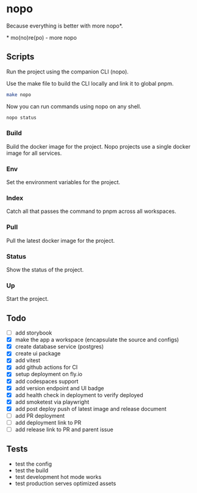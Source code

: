 # nopo

Because everything is better with more nopo\*.

\* mo(no)re(po) - more nopo

## Scripts

Run the project using the companion CLI (nopo).

Use the make file to build the CLI locally and link it to global pnpm.

```bash
make nopo
```

Now you can run commands using nopo on any shell.

```bash
nopo status
```

### Build

Build the docker image for the project. Nopo projects
use a single docker image for all services.

### Env

Set the environment variables for the project.

### Index

Catch all that passes the command to pnpm across all workspaces.

### Pull

Pull the latest docker image for the project.

### Status

Show the status of the project.

### Up

Start the project.

## Todo

- [ ] add storybook
- [X] make the app a workspace (encapsulate the source and configs)
- [X] create database service (postgres)
- [X] create ui package
- [X] add vitest
- [X] add github actions for CI
- [X] setup deployment on fly.io
- [X] add codespaces support
- [X] add version endpoint and UI badge
- [X] add health check in deployment to verify deployed
- [X] add smoketest via playwright
- [X] add post deploy push of latest image and release document
- [ ] add PR deployment
- [ ] add deployment link to PR
- [ ] add release link to PR and parent issue

## Tests

- test the config
- test the build
- test development hot mode works
- test production serves optimized assets
